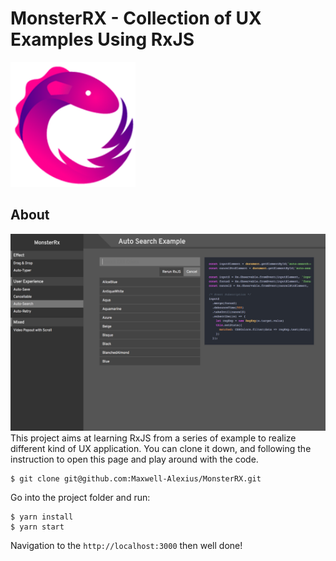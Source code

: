 # MonsterRX - Collection of UX Examples Using RxJS

![RxJS Logo](./images/rx-logo.png)

## About

![Display Image](./images/img-01.png)
This project aims at learning RxJS from a series of example to realize different kind of UX application. You can clone it down, and following the instruction to open this page and play around with the code.

```
$ git clone git@github.com:Maxwell-Alexius/MonsterRX.git
```

Go into the project folder and run:

```
$ yarn install
$ yarn start
```

Navigation to the `http://localhost:3000` then well done!
